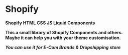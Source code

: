 # Shopify
<b>Shopify HTML CSS JS Liquid Components<b>

This a small library of Shopify Components and others. <br>
Maybe it can help you with your theme customisation. 

<i>You can use it for E-Com Brands & Dropshipping store<i>
